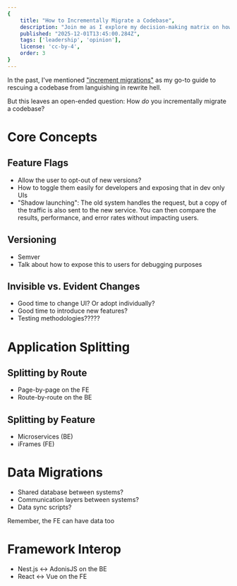 ```yaml
---
{
    title: "How to Incrementally Migrate a Codebase",
    description: "Join me as I explore my decision-making matrix on how I approach incrementally adopting new technologies into old codebases.",
    published: "2025-12-01T13:45:00.284Z",
    tags: ['leadership', 'opinion'],
    license: 'cc-by-4',
    order: 3
}
---
```



In the past, I've mentioned ["increment migrations"](/posts/inheriting-bad-tech) as my go-to guide to rescuing a codebase from languishing in rewrite hell.

But this leaves an open-ended question: How _do_ you incrementally migrate a codebase?







# Core Concepts

## Feature Flags

- Allow the user to opt-out of new versions?
- How to toggle them easily for developers and exposing that in dev only UIs
- "Shadow launching": The old system handles the request, but a copy of the traffic is also sent to the new service. You can then compare the results, performance, and error rates without impacting users.

## Versioning

- Semver
- Talk about how to expose this to users for debugging purposes

## Invisible vs. Evident Changes

- Good time to change UI? Or adopt individually?
- Good time to introduce new features?
- Testing methodologies?????



# Application Splitting

## Splitting by Route

- Page-by-page on the FE
- Route-by-route on the BE

## Splitting by Feature

- Microservices (BE)
- iFrames (FE)





# Data Migrations

- Shared database between systems?
- Communication layers between systems?
- Data sync scripts?

Remember, the FE can have data too



# Framework Interop

- Nest.js <-> AdonisJS on the BE
- React <-> Vue on the FE

